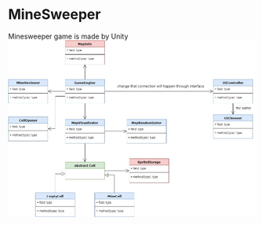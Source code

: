 # MineSweeper
Minesweeper game is made by Unity
![Classes Diagram](minesweeper_diagram_classes.jpg)
      
